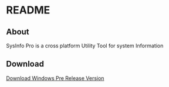 # README

## About

SysInfo Pro is a cross platform Utility Tool for system Information

## Download

[Download Windows Pre Release Version](https://github.com/ananduremanan/sysinfopro/releases/download/v-beta-2/sysinfopro.exe)